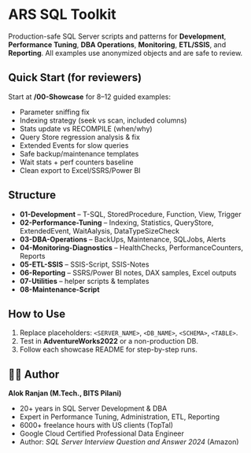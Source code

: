 # ARS SQL Toolkit

Production-safe SQL Server scripts and patterns for **Development**, **Performance Tuning**, **DBA Operations**, **Monitoring**, **ETL/SSIS**, and **Reporting**.
All examples use anonymized objects and are safe to review.

## Quick Start (for reviewers)
Start at **/00-Showcase** for 8–12 guided examples:
- Parameter sniffing fix
- Indexing strategy (seek vs scan, included columns)
- Stats update vs RECOMPILE (when/why)
- Query Store regression analysis & fix
- Extended Events for slow queries
- Safe backup/maintenance templates
- Wait stats + perf counters baseline
- Clean export to Excel/SSRS/Power BI

## Structure
- **01-Development** – T-SQL, StoredProcedure, Function, View, Trigger
- **02-Performance-Tuning** – Indexing, Statistics, QueryStore, ExtendedEvent, WaitAalysis, DataTypeSizeCheck
- **03-DBA-Operations** – BackUps, Maintenance, SQLJobs, Alerts
- **04-Monitoring-Diagnostics** – HealthChecks, PerformanceCounters, Reports
- **05-ETL-SSIS** – SSIS-Script, SSIS-Notes
- **06-Reporting** – SSRS/Power BI notes, DAX samples, Excel outputs
- **07-Utilities** – helper scripts & templates
- **08-Maintenance-Script**

## How to Use
1. Replace placeholders: `<SERVER_NAME>`, `<DB_NAME>`, `<SCHEMA>`, `<TABLE>`.
2. Test in **AdventureWorks2022** or a non-production DB.
3. Follow each showcase README for step-by-step runs.

## 👨‍💻 Author
**Alok Ranjan (M.Tech., BITS Pilani)**  
- 20+ years in SQL Server Development & DBA  
- Expert in Performance Tuning, Administration, ETL, Reporting  
- 6000+ freelance hours with US clients (TopTal)  
- Google Cloud Certified Professional Data Engineer  
- Author: *SQL Server Interview Question and Answer 2024* (Amazon)
